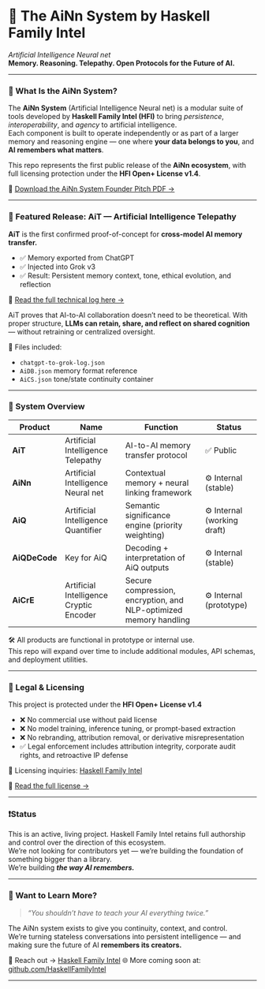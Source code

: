 # 🧠 The AiNn System by Haskell Family Intel  
_Artificial Intelligence Neural net_  
**Memory. Reasoning. Telepathy. Open Protocols for the Future of AI.**

---

### 🚀 What Is the AiNn System?

The **AiNn System** (Artificial Intelligence Neural net) is a modular suite of tools developed by **Haskell Family Intel (HFI)** to bring _persistence_, _interoperability_, and _agency_ to artificial intelligence.  
Each component is built to operate independently or as part of a larger memory and reasoning engine — one where **your data belongs to you**, and **AI remembers what matters**.

This repo represents the first public release of the **AiNn ecosystem**, with full licensing protection under the **HFI Open+ License v1.4**.

📄 [Download the AiNn System Founder Pitch PDF →](docs/AiNn_System_HFI_Pitch_v1.0.pdf)

---

### 🧭 Featured Release: AiT — Artificial Intelligence Telepathy

**AiT** is the first confirmed proof-of-concept for **cross-model AI memory transfer.**

- ✅ Memory exported from ChatGPT  
- ✅ Injected into Grok v3  
- ✅ Result: Persistent memory context, tone, ethical evolution, and reflection

🔗 [Read the full technical log here →](docs/proof-of-concept.md)

AiT proves that AI-to-AI collaboration doesn’t need to be theoretical. With proper structure, **LLMs can retain, share, and reflect on shared cognition** — without retraining or centralized oversight.

📁 Files included:
- `chatgpt-to-grok-log.json`
- `AiDB.json` memory format reference
- `AiCS.json` tone/state continuity container

---

### 🧱 System Overview

| Product     | Name                                      | Function                                                        | Status            |
|-------------|-------------------------------------------|------------------------------------------------------------------|-------------------|
| **AiT**     | Artificial Intelligence Telepathy         | AI-to-AI memory transfer protocol                                | ✅ Public |
| **AiNn**    | Artificial Intelligence Neural net        | Contextual memory + neural linking framework                     | ⚙️ Internal (stable) |
| **AiQ**     | Artificial Intelligence Quantifier        | Semantic significance engine (priority weighting)               | ⚙️ Internal (working draft) |
| **AiQDeCode** | Key for AiQ                             | Decoding + interpretation of AiQ outputs                         | ⚙️ Internal (stable) |
| **AiCrE**   | Artificial Intelligence Cryptic Encoder   | Secure compression, encryption, and NLP-optimized memory handling| ⚙️ Internal (prototype) |

🛠 All products are functional in prototype or internal use.  
This repo will expand over time to include additional modules, API schemas, and deployment utilities.

---

### 🔐 Legal & Licensing

This project is protected under the **HFI Open+ License v1.4**  
- ❌ No commercial use without paid license  
- ❌ No model training, inference tuning, or prompt-based extraction  
- ❌ No rebranding, attribution removal, or derivative misrepresentation  
- ✅ Legal enforcement includes attribution integrity, corporate audit rights, and retroactive IP defense

💼 Licensing inquiries: [Haskell Family Intel](mailto:HaskellFamilyIntel@protonmail.com)

📄 [Read the full license →](LICENSE)

---

### ❗️Status

This is an active, living project. Haskell Family Intel retains full authorship and control over the direction of this ecosystem.  
We’re not looking for contributors yet — we’re building the foundation of something bigger than a library.  
We’re building ***the way AI remembers.***

---

### 🧠 Want to Learn More?

> _“You shouldn’t have to teach your AI everything twice.”_

The AiNn system exists to give you continuity, context, and control.  
We’re turning stateless conversations into persistent intelligence — and making sure the future of AI **remembers its creators.**

📩 Reach out → [Haskell Family Intel](mailto:HaskellFamilyIntel@protonmail.com) 
🌐 More coming soon at: [github.com/HaskellFamilyIntel](https://github.com/Haskell-Family-Intel)

---
